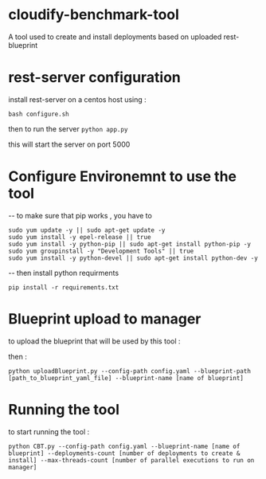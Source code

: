 # cloudify-benchmark-tool
A tool used to create and install deployments based on uploaded rest-blueprint

# rest-server configuration

install rest-server on a centos host using :

``` bash configure.sh ```

then to run the server ``` python app.py ```

this will start the server on port 5000

# Configure Environemnt to use the tool

-- to make sure that pip works , you have to
```
sudo yum update -y || sudo apt-get update -y
sudo yum install -y epel-release || true
sudo yum install -y python-pip || sudo apt-get install python-pip -y
sudo yum groupinstall -y "Development Tools" || true
sudo yum install -y python-devel || sudo apt-get install python-dev -y
```
-- then install python requirments
```
pip install -r requirements.txt
```


# Blueprint upload to manager
to upload the blueprint that will be used by this tool :


then :
```
python uploadBlueprint.py --config-path config.yaml --blueprint-path [path_to_blueprint_yaml_file] --blueprint-name [name of blueprint]
```

# Running the tool
to start running the tool :
```
python CBT.py --config-path config.yaml --blueprint-name [name of blueprint] --deployments-count [number of deployments to create & install] --max-threads-count [number of parallel executions to run on manager]
```
